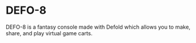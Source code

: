 # DEFO-8
DEFO-8 is a fantasy console made with Defold which allows you to make, share, and play virtual game carts.
